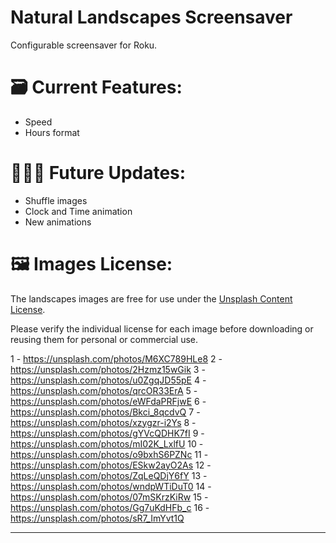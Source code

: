 # Natural Landscapes Screensaver
Configurable screensaver for Roku.

# 🗃️ Current Features:
- Speed
- Hours format

# 👨🏽‍💻 Future Updates:
- Shuffle images
- Clock and Time animation
- New animations

# 🖼️ Images License:
The landscapes images are free for use under the <a href="[url](https://unsplash.com/license)">Unsplash Content License</a>.

Please verify the individual license for each image before downloading or reusing them for personal or commercial use.

1 - https://unsplash.com/photos/M6XC789HLe8
2 - https://unsplash.com/photos/2Hzmz15wGik
3 - https://unsplash.com/photos/u0ZgqJD55pE
4 - https://unsplash.com/photos/qrcOR33ErA
5 - https://unsplash.com/photos/eWFdaPRFjwE
6 - https://unsplash.com/photos/Bkci_8qcdvQ
7 - https://unsplash.com/photos/xzygzr-i2Ys
8 - https://unsplash.com/photos/gYVcQDHK7fI
9 - https://unsplash.com/photos/mI02K_LxlfU
10 - https://unsplash.com/photos/o9bxhS6PZNc
11 - https://unsplash.com/photos/ESkw2ayO2As
12 - https://unsplash.com/photos/ZqLeQDjY6fY
13 - https://unsplash.com/photos/wndpWTiDuT0
14 - https://unsplash.com/photos/07mSKrzKiRw
15 - https://unsplash.com/photos/Gg7uKdHFb_c
16 - https://unsplash.com/photos/sR7_ImYvt1Q
 
---
